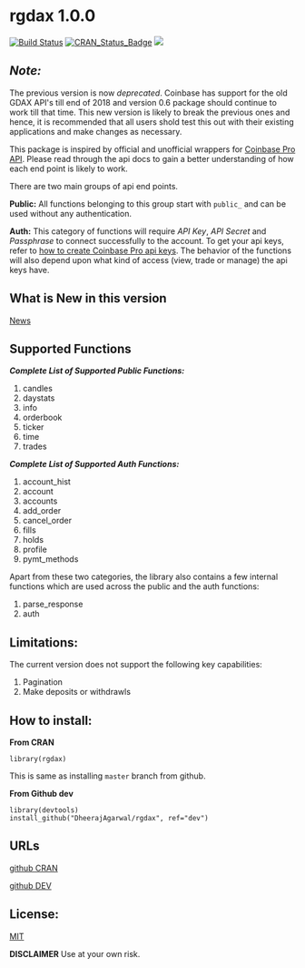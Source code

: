 # rgdax 1.0.0

[![Build Status](https://travis-ci.org/DheerajAgarwal/rgdax.png?branch=dev)](https://travis-ci.org/DheerajAgarwal/rgdax)
[![CRAN_Status_Badge](http://www.r-pkg.org/badges/version/rgdax)](https://cran.r-project.org/package=rgdax)
![](https://cranlogs.r-pkg.org/badges/grand-total/rgdax?color=brightgreen)

## _*Note:*_   
The previous version is now *deprecated*. Coinbase has support for the old GDAX API's till end of 2018 and version 0.6 package should continue to work till that time. This new version is likely to break the previous ones and hence, it is recommended that all users shold test this out with their existing applications and make changes as necessary.

This package is inspired by official and unofficial wrappers for [Coinbase Pro API](https://docs.pro.coinbase.com/#api).
Please read through the api docs to gain a better understanding of how each end point is likely to work.

There are two main groups of api end points.

**Public:** All functions belonging to this group start with `public_` and can be used without any authentication.

**Auth:** This category of functions will require _API Key_, _API Secret_ and _Passphrase_ to connect successfully to the account. To get your api keys, refer to [how to create Coinbase Pro api keys](https://support.pro.coinbase.com/customer/en/portal/articles/2945320-how-do-i-create-an-api-key-for-coinbase-pro-). The behavior of the functions will also depend upon what kind of access (view, trade or manage) the api keys have.
    
## What is New in this version

[News](./NEWS.md)  

## Supported Functions

***Complete List of Supported Public Functions:***

1. candles
2. daystats
3. info
4. orderbook
5. ticker
6. time
7. trades

***Complete List of Supported Auth Functions:***

1. account_hist
2. account
3. accounts
4. add_order
5. cancel_order
6. fills
7. holds
8. profile
9. pymt_methods

Apart from these two categories, the library also contains a few internal functions which are used across the public and the auth functions:

1. parse_response
2. auth

## Limitations:
The current version does not support the following key capabilities:
1. Pagination   
2. Make deposits or withdrawls

## How to install:

**From CRAN**  
```
library(rgdax)
```
This is same as installing `master` branch from github.

**From Github dev**
```
library(devtools)
install_github("DheerajAgarwal/rgdax", ref="dev")
```

## URLs   
[github CRAN](https://github.com/DheerajAgarwal/rgdax/tree/master)

[github DEV](https://github.com/DheerajAgarwal/rgdax)

## License:
[MIT](https://github.com/DheerajAgarwal/rgdax/blob/master/LICENSE)

**DISCLAIMER** Use at your own risk.
